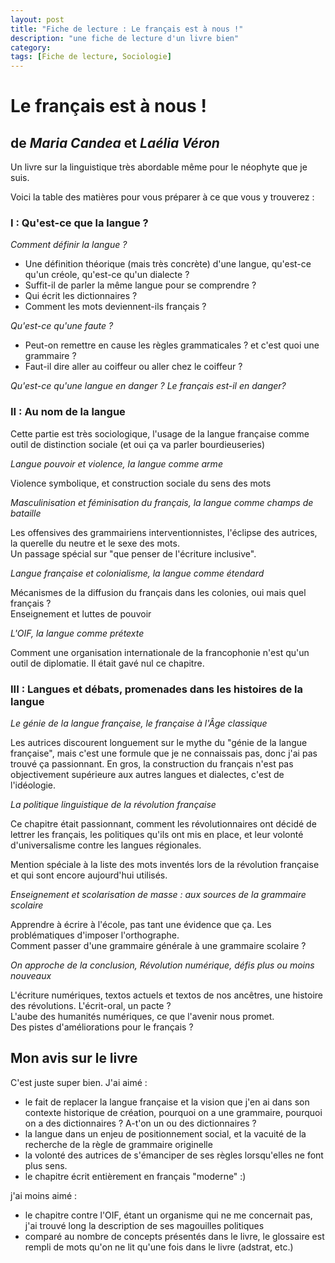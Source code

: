 ```yaml
---
layout: post
title: "Fiche de lecture : Le français est à nous !"
description: "une fiche de lecture d'un livre bien"
category: 
tags: [Fiche de lecture, Sociologie]
---
```



# Le français est à nous !
## de _Maria Candea_ et _Laélia Véron_

Un livre sur la linguistique très abordable même pour le néophyte que je suis.

Voici la table des matières pour vous préparer à ce que vous y trouverez : 

### I : Qu'est-ce que la langue ?

*Comment définir la langue ?*   
* Une définition théorique (mais très concrète) d'une langue, qu'est-ce qu'un créole, qu'est-ce qu'un dialecte ?     
* Suffit-il de parler la même langue pour se comprendre ?
* Qui écrit les dictionnaires ?
* Comment les mots deviennent-ils français ?

*Qu'est-ce qu'une faute ?*
* Peut-on remettre en cause les règles grammaticales ? et c'est quoi une grammaire ?
* Faut-il dire aller au coiffeur ou aller chez le coiffeur ?

*Qu'est-ce qu'une langue en danger ? Le français est-il en danger?* 


### II : Au nom de la langue

Cette partie est très sociologique, l'usage de la langue française comme outil de distinction sociale (et oui ça va parler bourdieuseries)

*Langue pouvoir et violence, la langue comme arme*

Violence symbolique, et construction sociale du sens des mots 

*Masculinisation et féminisation du français, la langue comme champs de bataille*

Les offensives des grammairiens interventionnistes, l'éclipse des autrices, la querelle du neutre et le sexe des mots.    
Un passage spécial sur "que penser de l'écriture inclusive".

*Langue française et colonialisme, la langue comme étendard*

Mécanismes de la diffusion du français dans les colonies, oui mais quel français ?     
Enseignement et luttes de pouvoir

*L'OIF, la langue comme prétexte*

Comment une organisation internationale de la francophonie n'est qu'un outil de diplomatie. Il était gavé nul ce chapitre. 

### III : Langues et débats, promenades dans les histoires de la langue

*Le génie de la langue française, le française à l'Âge classique*

Les autrices discourent longuement sur le mythe du "génie de la langue française", mais c'est une formule que je ne connaissais pas, donc j'ai pas trouvé ça passionnant. En gros, la construction du français n'est pas objectivement supérieure aux autres langues et dialectes, c'est de l'idéologie. 

*La politique linguistique de la révolution française*

Ce chapitre était passionnant, comment les révolutionnaires ont décidé de lettrer les français, les politiques qu'ils ont mis en place, et leur volonté d'universalisme contre les langues régionales.

 Mention spéciale à la liste des mots inventés lors de la révolution française et qui sont encore aujourd'hui utilisés.
 
 *Enseignement et scolarisation de masse : aux sources de la grammaire scolaire*
 
 Apprendre à écrire à l'école, pas tant une évidence que ça.
 Les problématiques d'imposer l'orthographe.    
 Comment passer d'une grammaire générale à une grammaire scolaire ?
 
 *On approche de la conclusion, Révolution numérique, défis plus ou moins nouveaux*
 
 L'écriture numériques, textos actuels et textos de nos ancêtres, une histoire des révolutions.
 L'écrit-oral, un pacte ?     
 L'aube des humanités numériques, ce que l'avenir nous promet.    
 Des pistes d'améliorations pour le français ?
  
 
## Mon avis sur le livre
 
 C'est juste super bien. J'ai aimé : 
 * le fait de replacer la langue française et la vision que j'en ai dans son contexte historique de création, pourquoi on a une grammaire, pourquoi on a des dictionnaires ? A-t'on un ou des dictionnaires ?
 * la langue dans un enjeu de positionnement social, et la vacuité de la recherche de la règle de grammaire originelle
 * la volonté des autrices de s'émanciper de ses règles lorsqu'elles ne font plus sens.
 * le chapitre écrit entièrement en français "moderne" :)
 
 j'ai moins aimé : 
 * le chapitre contre l'OIF, étant un organisme qui ne me concernait pas, j'ai trouvé long la description de ses magouilles politiques
 * comparé au nombre de concepts présentés dans le livre, le glossaire est rempli de mots qu'on ne lit qu'une fois dans le livre (adstrat, etc.)
 

